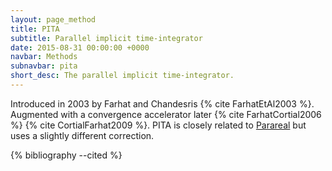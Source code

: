 ```yaml
---
layout: page_method
title: PITA
subtitle: Parallel implicit time-integrator
date: 2015-08-31 00:00:00 +0000
navbar: Methods
subnavbar: pita
short_desc: The parallel implicit time-integrator.
---
```


Introduced in 2003 by Farhat and Chandesris {% cite FarhatEtAl2003 %}. Augmented with a convergence accelerator later {% cite FarhatCortial2006 %} {% cite CortialFarhat2009 %}. PITA is closely related to [Parareal](/methods/parareal.html) but uses a slightly different correction.

{% bibliography --cited %}
